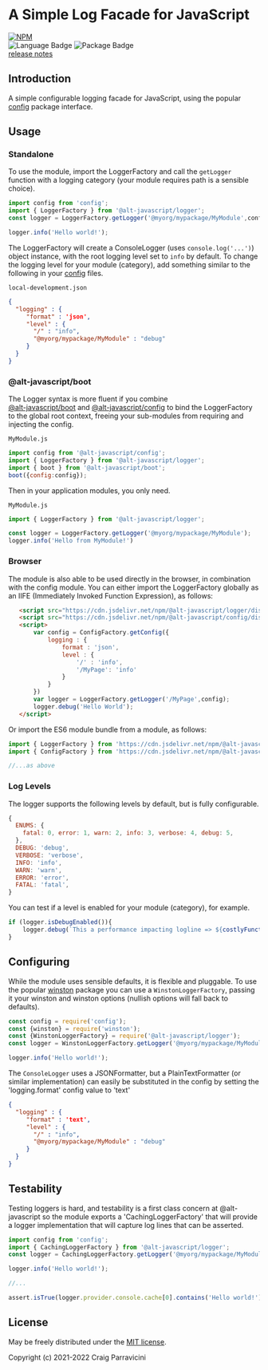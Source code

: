A Simple Log Facade for JavaScript
===================================

[![NPM](https://nodei.co/npm/@alt-javascript/logger.svg?downloads=true&downloadRank=true)](https://nodei.co/npm/@alt-javascript/logger/)
<br/>
![Language Badge](https://img.shields.io/github/languages/@alt-javascript/logger)
![Package Badge](https://img.shields.io/npm/v/@alt-javascript/logger) <br/>
[release notes](https://github.com/@alt-javascript/logger/blob/main/History.md)

<a name="intro">Introduction</a>
--------------------------------
A simple configurable logging facade for JavaScript, using the popular [config](https://www.npmjs.com/package/config)
package interface.

<a name="usage">Usage</a>
-------------------------

### Standalone

To use the module, import the LoggerFactory and call the `getLogger` function with a logging category (your module 
requires path is a sensible choice).

```javascript
import config from 'config';
import { LoggerFactory } from '@alt-javascript/logger';
const logger = LoggerFactory.getLogger('@myorg/mypackage/MyModule',config);

logger.info('Hello world!');
```
The LoggerFactory will create a ConsoleLogger (uses `console.log('...')`) object instance, with the root logging level 
set to `info` by default.  To change the logging level for your module (category), add something similar to the
following in your [config](https://www.npmjs.com/package/config) files.

`local-development.json`
```json
{
  "logging" : {
     "format" : 'json',
     "level" : {
       "/" : "info",
       "@myorg/mypackage/MyModule" : "debug"
     }
  }
}
```

### @alt-javascript/boot

The Logger syntax is more fluent if you combine  
[@alt-javascript/boot](https://www.npmjs.com/package/@alt-javascript/boot) and 
[@alt-javascript/config](https://www.npmjs.com/package/@alt-javascript/config) to bind the LoggerFactory 
to the global root context, freeing your sub-modules from requiring and injecting the config.  

`MyModule.js`
```javascript
import config from '@alt-javascript/config';
import { LoggerFactory } from '@alt-javascript/logger';
import { boot } from '@alt-javascript/boot';
boot({config:config});

```

Then in your application modules, you only need.

`MyModule.js`
```javascript
import { LoggerFactory } from '@alt-javascript/logger';

const logger = LoggerFactory.getLogger('@myorg/mypackage/MyModule');
logger.info('Hello from MyModule!')
```
### Browser

The module is also able to be used directly in the browser, in combination with the config module.
You can either import the LoggerFactory globally as an IIFE (Immediately Invoked Function Expression),
as follows:

```html
   <script src="https://cdn.jsdelivr.net/npm/@alt-javascript/logger/dist/alt-javascript-loggerfactory-iife.js"></script>
   <script src="https://cdn.jsdelivr.net/npm/@alt-javascript/config/dist/alt-javascript-configfactory-iife.js"></script>
   <script>
       var config = ConfigFactory.getConfig({
           logging : {
               format : 'json',
               level : {
                   '/' : 'info',
                   '/MyPage': 'info'
               }
           }
       })
       var logger = LoggerFactory.getLogger('/MyPage',config);
       logger.debug('Hello World');
   </script>
```

Or import the ES6 module bundle from a module, as follows:

```javascript
import { LoggerFactory } from 'https://cdn.jsdelivr.net/npm/@alt-javascript/logger/dist/alt-javascript-logger-esm.js'
import { ConfigFactory } from 'https://cdn.jsdelivr.net/npm/@alt-javascript/logger/dist/alt-javascript-config-esm.js'

//...as above
```

### Log Levels

The logger supports the following levels by default, but is fully configurable.

```javascript
{
  ENUMS: {
    fatal: 0, error: 1, warn: 2, info: 3, verbose: 4, debug: 5,
  },
  DEBUG: 'debug',
  VERBOSE: 'verbose',
  INFO: 'info',
  WARN: 'warn',
  ERROR: 'error',
  FATAL: 'fatal',
}
```

You can test if a level is enabled for your module (category), for example.

```javascript
if (logger.isDebugEnabled()){
    logger.debug(`This a performance impacting logline => ${costlyFunction()}`)
}
```
<a name="conf">Configuring</a>
------------------------------

While the module uses sensible defaults, it is flexible and pluggable.  To use the popular 
[winston](https://www.npmjs.com/package/winston) package you can use a `WinstonLoggerFactory`, passing it your 
winston and winston options (nullish options will fall back to defaults).

```javascript
const config = require('config');
const {winston} = require('winston');
const {WinstonLoggerFactory} = require('@alt-javascript/logger');
const logger = WinstonLoggerFactory.getLogger('@myorg/mypackage/MyModule', config, winston,  {/*mywinstonoptions*/}));

logger.info('Hello world!');
```

The `ConsoleLogger` uses a JSONFormatter, but a PlainTextFormatter (or similar implementation) can easily be
substituted in the config by setting the 'logging.format' config value to 'text'

```json
{
  "logging" : {
     "format" : 'text',
     "level" : {
       "/" : "info",
       "@myorg/mypackage/MyModule" : "debug"
     }
  }
}
```

<a name="testing">Testability</a>
-------------------------

Testing loggers is hard, and testability is a first class concern at @alt-javascript so the module exports a 
'CachingLoggerFactory' that will provide a logger implementation that will capture log lines that can be asserted.

```javascript
import config from 'config';
import { CachingLoggerFactory } from '@alt-javascript/logger';
const logger = CachingLoggerFactory.getLogger('@myorg/mypackage/MyModule', config);

logger.info('Hello world!');

//...

assert.isTrue(logger.provider.console.cache[0].contains('Hello world!'))
```

<a name="license">License</a>
-----------------------------

May be freely distributed under the [MIT license](https://raw.githubusercontent.com/alt-javascript/logger/main/LICENSE).

Copyright (c) 2021-2022 Craig Parravicini    
